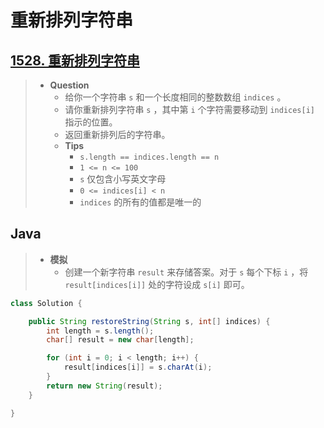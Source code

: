 # 重新排列字符串

## [1528. 重新排列字符串](https://leetcode.cn/problems/shuffle-string/)

> - **Question**
>   - 给你一个字符串 `s` 和一个长度相同的整数数组 `indices` 。
>   - 请你重新排列字符串 `s` ，其中第 `i` 个字符需要移动到 `indices[i]` 指示的位置。
>   - 返回重新排列后的字符串。
>   - **Tips**
>     - `s.length == indices.length == n`
>     - `1 <= n <= 100`
>     - `s` 仅包含小写英文字母
>     - `0 <= indices[i] < n`
>     - `indices` 的所有的值都是唯一的

## Java

> - **模拟**
>   - 创建一个新字符串 `result` 来存储答案。对于 `s` 每个下标 `i` ，将 `result[indices[i]]` 处的字符设成 `s[i]` 即可。

```java
class Solution {

    public String restoreString(String s, int[] indices) {
        int length = s.length();
        char[] result = new char[length];

        for (int i = 0; i < length; i++) {
            result[indices[i]] = s.charAt(i);
        }
        return new String(result);
    }

}
```
